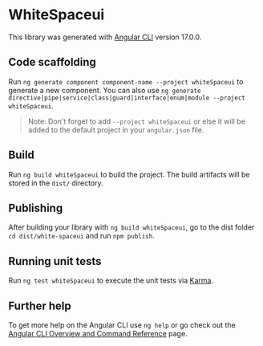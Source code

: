 # WhiteSpaceui

This library was generated with [Angular CLI](https://github.com/angular/angular-cli) version 17.0.0.

## Code scaffolding

Run `ng generate component component-name --project whiteSpaceui` to generate a new component. You can also use `ng generate directive|pipe|service|class|guard|interface|enum|module --project whiteSpaceui`.
> Note: Don't forget to add `--project whiteSpaceui` or else it will be added to the default project in your `angular.json` file. 

## Build

Run `ng build whiteSpaceui` to build the project. The build artifacts will be stored in the `dist/` directory.

## Publishing

After building your library with `ng build whiteSpaceui`, go to the dist folder `cd dist/white-spaceui` and run `npm publish`.

## Running unit tests

Run `ng test whiteSpaceui` to execute the unit tests via [Karma](https://karma-runner.github.io).

## Further help

To get more help on the Angular CLI use `ng help` or go check out the [Angular CLI Overview and Command Reference](https://angular.io/cli) page.
